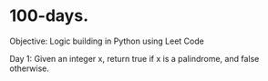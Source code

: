 # 100-days.


Objective: Logic building in Python using Leet Code

Day 1: Given an integer x, return true if x is a palindrome, and false otherwise.
